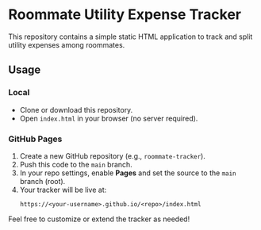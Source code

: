 # Roommate Utility Expense Tracker

This repository contains a simple static HTML application to track and split utility expenses among roommates.

## Usage

### Local
- Clone or download this repository.
- Open `index.html` in your browser (no server required).

### GitHub Pages
1. Create a new GitHub repository (e.g., `roommate-tracker`).
2. Push this code to the `main` branch.
3. In your repo settings, enable **Pages** and set the source to the `main` branch (root).
4. Your tracker will be live at:
   ```
   https://<your-username>.github.io/<repo>/index.html
   ```

Feel free to customize or extend the tracker as needed!
